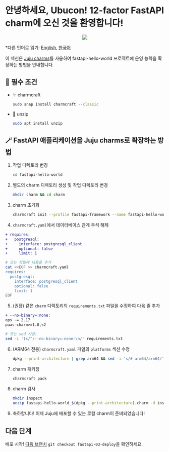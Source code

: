 # 안녕하세요, Ubucon! 12-factor FastAPI charm에 오신 것을 환영합니다!

<p align="center">
    <img src="https://res.cloudinary.com/canonical/image/fetch/f_auto,q_auto,fl_sanitize,c_fill,w_200,h_200/https://api.charmhub.io/api/v1/media/download/charm_g5MbnEy7wX7GTPtr20TcB16YCvXXZu2Y_icon_e08d61629f52f85dd79e8222b8b2360a7377af42e1a0f22fceca778ec3226d7c.png">
</p>

\*다른 언어로 읽기: [English](README.md), [한국어](README.ko.md)

이 섹션은 [Juju charms](https://juju.is/)를 사용하여 fastapi-hello-world 프로젝트에 운영 능력을 확장하는 방법을 안내합니다.

## 📝 필수 조건

- ✨ charmcraft
  ```bash
  sudo snap install charmcraft --classic
  ```
- 📂 unzip
  ```bash
  sudo apt install unzip
  ```

## 🪄 FastAPI 애플리케이션을 Juju charms로 확장하는 방법

1. 작업 디렉토리 변경
   ```bash
   cd fastapi-hello-world
   ```
2. 별도의 charm 디렉토리 생성 및 작업 디렉토리 변경
   ```bash
   mkdir charm && cd charm
   ```
3. charm 초기화
   ```bash
   charmcraft init --profile fastapi-framework --name fastapi-hello-world
   ```
4. `charmcraft.yaml`에서 데이터베이스 관계 주석 해제

```diff
+ requires:
+   postgresql:
+     interface: postgresql_client
+     optional: false
+     limit: 1
```

```bash
# 또는 파일에 내용을 추가
cat <<EOF >> charmcraft.yaml
requires:
  postgresql:
    interface: postgresql_client
    optional: false
    limit: 1
EOF
```

5. (권장) 같은 `charm` 디렉토리의 `requirements.txt` 파일을 수정하여 다음 줄 추가

```diff
+ --no-binary=:none:
ops ~= 2.17
paas-charm>=1.0,<2
```

```bash
# 또는 sed 사용:
sed -i '1s/^/--no-binary=:none:\n/' requirements.txt
```

6. (ARM64 전용) `charmcraft.yaml` 파일의 `platforms` 섹션 수정
   ```bash
   dpkg --print-architecture | grep arm64 && sed -i 's/# arm64/arm64/' charmcraft.yaml
   ```
7. charm 패키징
   ```bash
   charmcraft pack
   ```
8. charm 검사
   ```bash
   mkdir inspect
   unzip fastapi-hello-world_$(dpkg --print-architecture).charm -d inspect
   ```
9. 축하합니다! 이제 Juju에 배포할 수 있는 로컬 charm이 준비되었습니다!

## 다음 단계

배포 시작! [다음 브랜치](https://github.com/yanksyoon/hello-ubucon/tree/fastapi-03-deploy) `git checkout fastapi-03-deploy`을 확인하세요.
